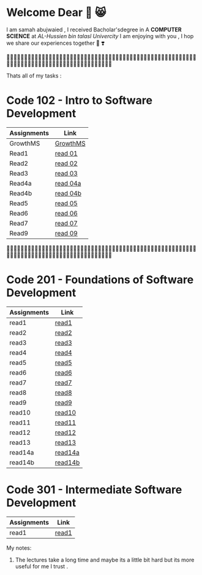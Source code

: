 # Welcome Dear 💙 😸

I am samah abujwaied , I received Bacholar'sdegree in A **COMPUTER SCIENCE** at *AL-Hussien bin talasl Univercity*  I am enjoying with you , I hop we share our experiences together 🤟 ❣️

👩🏻‍💻👩🏻‍💻👩🏻‍💻👩🏻‍💻👩🏻‍💻👩🏻‍💻👩🏻‍💻👩🏻‍💻👩🏻‍💻👩🏻‍💻👩🏻‍💻👩🏻‍💻👩🏻‍💻👩🏻‍💻👩🏻‍💻👩🏻‍💻👩🏻‍💻👩🏻‍💻👩🏻‍💻👩🏻‍💻👩🏻‍💻👩🏻‍💻👩🏻‍💻👩🏻‍💻👩🏻‍💻👩🏻‍💻👩🏻‍💻👩🏻‍💻

Thats all of my tasks :
# Code 102 - Intro to Software Development


| Assignments|             Link             |
| -----------|------------------------------|
|  GrowthMS  | [GrowthMS](gthmset.md)       |
|  Read1     | [read 01](read01.md)         |
|  Read2     | [read 02](read02.md)         |
|  Read3     | [read 03](read03.md)         |
|  Read4a    | [read 04a](read04a.md)       |
|  Read4b    | [read 04b](read04b.md)       |
|  Read5     | [read 05 ](read05.md)        |
|  Read6     | [read 06 ](read06.md)        |
|  Read7     | [read 07 ](read07.md)        |
|  Read9     | [read 09 ](read09.md)        |


👩🏻‍💻👩🏻‍💻👩🏻‍💻👩🏻‍💻👩🏻‍💻👩🏻‍💻👩🏻‍💻👩🏻‍💻👩🏻‍💻👩🏻‍💻👩🏻‍💻👩🏻‍💻👩🏻‍💻👩🏻‍💻👩🏻‍💻👩🏻‍💻👩🏻‍💻👩🏻‍💻👩🏻‍💻👩🏻‍💻👩🏻‍💻👩🏻‍💻👩🏻‍💻👩🏻‍💻👩🏻‍💻👩🏻‍💻👩🏻‍💻👩🏻‍💻

# Code 201 - Foundations of Software Development

| Assignments|             Link             |
| -----------|------------------------------|
|  read1     | [read1](class-01.md)         |
|  read2     | [read2](class-02.md)         |
|  read3     | [read3](class-03.md)         |
|  read4     | [read4](class-04.md)         |
|  read5     | [read5](class-05.md)         |
|  read6     | [read6](class-06.md)         |
|  read7     | [read7](class-07.md)         |
|  read8     | [read8](class-08.md)         |
|  read9     | [read9](class-09.md)         |
|  read10    | [read10](class-010.md)       |
|  read11    | [read11](class-011.md)       |
|  read12    | [read12](class-012.md)       |
|  read13    | [read13](class-013.md)       |
|  read14a   | [read14a](class-014a.md)     |
|  read14b   | [read14b](class-014b.md)     |

# Code 301 - Intermediate Software Development
| Assignments|             Link             |
| -----------|------------------------------|
|  read1     | [read1]()         |

My notes:
1. The lectures take a long time and maybe its a little bit hard but its more useful for me I trust .






